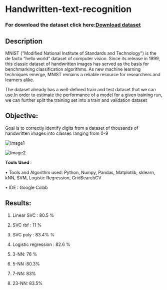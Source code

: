 # Handwritten-text-recognition

### For download the dataset click here:[Download dataset](https://www.kaggle.com/c/digit-recognizer/data)

## **Description**
  MNIST ("Modified National Institute of Standards and Technology") is the de facto “hello world” dataset of computer vision. 
  Since its release in 1999, this classic dataset of handwritten images has served as the basis for benchmarking classification algorithms. 
  As new machine learning techniques emerge, MNIST remains a reliable resource for researchers and learners alike.
  
  The dataset already has a well-defined train and test dataset that we can use.In order to estimate the performance of a model for a given training run, we can further split the training set into a train and validation dataset
  
## Objective:
  Goal is to correctly identify digits from a dataset of thousands of handwritten images into classes ranging from 0-9
  
![Image1](https://upload.wikimedia.org/wikipedia/commons/2/27/MnistExamples.png)

![Image2](https://machinelearningmastery.com/wp-content/uplo…-of-a-Subset-of-Images-from-the-MNIST-Dataset.png)


𝐓𝐨𝐨𝐥𝐬 𝐔𝐬𝐞𝐝 : 

•	Tools and Algorithm used: Python, Numpy, Pandas, Matplotlib, sklearn, kNN, SVM, Logistic Regression, GridSearchCV

•	IDE : Google Colab


## Results:

1. Linear SVC : 80.5 %

2. SVC rbf : 11 %

3. SVC poly : 83.4% %

4. Logistic regression : 82.6 %

5. 3-NN: 76 %

6. 5-NN :80.3%

7. 7-NN: 83%

8. 23-NN: 83.5%
